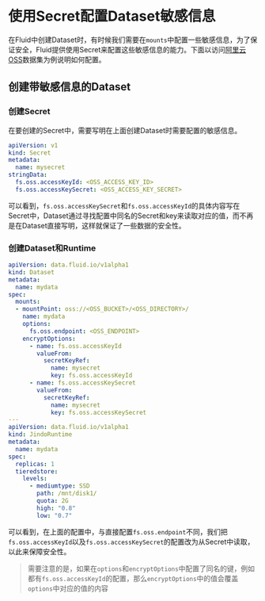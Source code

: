 # 使用Secret配置Dataset敏感信息


在Fluid中创建Dataset时，有时候我们需要在`mounts`中配置一些敏感信息，为了保证安全，Fluid提供使用Secret来配置这些敏感信息的能力。下面以访问[阿里云OSS](https://cn.aliyun.com/product/oss)数据集为例说明如何配置。


## 创建带敏感信息的Dataset


### 创建Secret


在要创建的Secret中，需要写明在上面创建Dataset时需要配置的敏感信息。


```yaml
apiVersion: v1
kind: Secret
metadata:
  name: mysecret
stringData:
  fs.oss.accessKeyId: <OSS_ACCESS_KEY_ID>
  fs.oss.accessKeySecret: <OSS_ACCESS_KEY_SECRET>
```


可以看到，`fs.oss.accessKeySecret`和`fs.oss.accessKeyId`的具体内容写在Secret中，Dataset通过寻找配置中同名的Secret和key来读取对应的值，而不再是在Dataset直接写明，这样就保证了一些数据的安全性。


### 创建Dataset和Runtime


```yaml
apiVersion: data.fluid.io/v1alpha1
kind: Dataset
metadata:
  name: mydata
spec:
  mounts:
  - mountPoint: oss://<OSS_BUCKET>/<OSS_DIRECTORY>/
    name: mydata
    options:
      fs.oss.endpoint: <OSS_ENDPOINT>
    encryptOptions:
      - name: fs.oss.accessKeyId
        valueFrom:
          secretKeyRef:
            name: mysecret
            key: fs.oss.accessKeyId
      - name: fs.oss.accessKeySecret
        valueFrom:
          secretKeyRef:
            name: mysecret
            key: fs.oss.accessKeySecret
---
apiVersion: data.fluid.io/v1alpha1
kind: JindoRuntime
metadata:
  name: mydata
spec:
  replicas: 1
  tieredstore:
    levels:
      - mediumtype: SSD
        path: /mnt/disk1/
        quota: 2G
        high: "0.8"
        low: "0.7"
```


可以看到，在上面的配置中，与直接配置`fs.oss.endpoint`不同，我们把`fs.oss.accessKeyId`以及`fs.oss.accessKeySecret`的配置改为从Secret中读取，以此来保障安全性。


> 需要注意的是，如果在`options`和`encryptOptions`中配置了同名的键，例如都有`fs.oss.accessKeyId`的配置，那么`encryptOptions`中的值会覆盖`options`中对应的值的内容
### 
